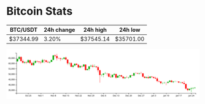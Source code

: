 # Bitcoin Stats

BTC/USDT|24h change|24h high|24h low|
|---|---|---|---|
|$37344.99|3.20%|$37545.14|$35701.00|

<img src="./chart.svg">
